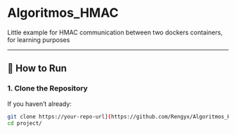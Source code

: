 # Algoritmos_HMAC
Little example for HMAC communication between two dockers containers, for learning purposes

---

## 🚀 How to Run

### 1. Clone the Repository

If you haven’t already:

```bash
git clone https://your-repo-url](https://github.com/Rengyx/Algoritmos_HMAC.git
cd project/

